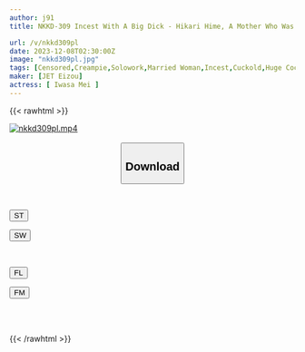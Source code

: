 ```yaml
---
author: j91
title: NKKD-309 Incest With A Big Dick - Hikari Hime, A Mother Who Was Seduced By Her Son's Hard And Sloppy Penis

url: /v/nkkd309pl
date: 2023-12-08T02:30:00Z
image: "nkkd309pl.jpg"
tags: [Censored,Creampie,Solowork,Married Woman,Incest,Cuckold,Huge Cock	 ]
maker: [JET Eizou]
actress: [ Iwasa Mei ]
---
```



{{< rawhtml >}}

<div class="video" data-videoid="oMadXq7y2LuOzK">
    <a href="javascript:;">
        <img src="/v/nkkd309pl/nkkd309pl.jpg" width="WIDTH" height="HEIGHT" alt="nkkd309pl.mp4" loading="lazy">
    </a>
</div>

<script type="text/javascript" src="https://j91.asia/asset/on-demand-st.js"></script>

<br>
  <link rel="stylesheet" href="https://j91.asia/asset/bs5.css">
  
  <center>
  <button class="btn btn-primary" type="button" data-bs-toggle="collapse" data-bs-target=".multi-collapse" aria-expanded="false" aria-controls="multiCollapseExample1 multiCollapseExample2"><h2>Download</h2></button></center>
</p>
<div class="row">
  <div class="col">
    <div class="collapse multi-collapse" id="multiCollapseExample1">
      <div class="card card-body">
	      	      <br>
<div class="buttons">  
<p><a href="https://streamtape.to/v/oMadXq7y2LuOzK" target="_blank"><button class="btn-hover color-3"><i class="fa fa-download"></i> ST</button></a></p>
<p><a href="https://flaswish.com/pzikmabrwm56" target="_blank"><button class="btn-hover color-2"><i class="fa fa-download"></i> SW</button></a></p></div>
    </div>
  </div>
</div>
  <div class="col">
    <div class="collapse multi-collapse" id="multiCollapseExample2">
      <div class="card card-body">
	      <br>
<div class="buttons">
<p><a href="javascript:;" target="_blank"><button class="btn-hover color-9"><i class="fa fa-download"></i> FL</button></a></p>
<p><a href="javascript:;" target="_blank"><button class="btn-hover color-8"><i class="fa fa-download"></i> FM</button></a></p></div>
<br><br>
      </div>
    </div>
  </div>
</div>

{{< /rawhtml >}}